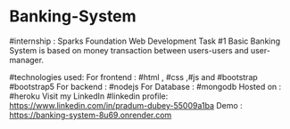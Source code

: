 # Banking-System
#internship : Sparks Foundation Web Development 
Task #1
Basic Banking System is based on money transaction between users-users and user- manager. 

#technologies  used:
For frontend : #html , #css  ,#js  and #bootstrap  #bootstrap5 
For backend : #nodejs 
For Database  : #mongodb 
Hosted on : #heroku 
Visit my LinkedIn
#linkedin profile:  https://www.linkedin.com/in/pradum-dubey-55009a1ba
Demo : https://banking-system-8u69.onrender.com
